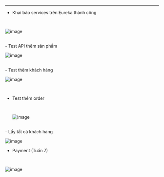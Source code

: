 



------------------------------------------------------------------------------------------------------------------------------------------------------------------------------------------------------------------------------------------------------------------------------------------------------------------------------------------------------------------------------------------------------------------------------------------------------------------------------------------------------------------------------------------------------------------------------------------------------------------------------------------------------------
<div></div>

- Khai báo services trên Eureka thành công
<br>

![image](https://github.com/user-attachments/assets/a4416e83-f6c6-4670-8cae-a92d5b54a0aa)

<br>
- Test API thêm sản phẩm

<br>

![image](https://github.com/user-attachments/assets/e009d0fb-fa76-4900-b927-0672d339b84b)

<br>
- Test thêm khách hàng
<br>

![image](https://github.com/user-attachments/assets/6f49fd7d-b4a1-49c0-9967-a2b70da7140b)

<br>

- Test thêm order

  <br>
  
  ![image](https://github.com/user-attachments/assets/c2483af8-b99d-4ddc-a516-faea3e68d447)
  
<br>
  - Lấy tất cả khách hàng
  <br>
  
  ![image](https://github.com/user-attachments/assets/5b87f4cf-65f4-4173-9913-bb360f1ab299)
<br>
  - Payment (Tuần 7)
<br>

![image](https://github.com/user-attachments/assets/f3e13ffe-6d79-4f63-b71a-11f174b70821)

    

    








